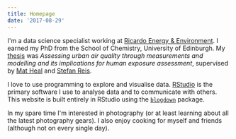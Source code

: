 ```yaml
---
title: Homepage
date: '2017-08-29'
---
```


I'm a data science specialist working at [Ricardo Energy & Environment](https://ee.ricardo.com/).
I earned my PhD from the School of Chemistry, University of Edinburgh. 
My [thesis](pdf/PhDThesis_HW_final.pdf) was _Assessing urban air quality through measurements and modelling and its implications for human exposure assessment_, supervised by [Mat Heal](http://www.chem.ed.ac.uk/staff/academic-staff/dr-mathew-heal) and [Stefan Reis](https://www.ceh.ac.uk/staff/stefan-reis). 

I love to use programming to explore and visualise data. [RStudio](https://www.rstudio.com/) is the primary software I use to analyse data and to communicate with others. This website is built entirely in RStudio using the [`blogdown`](https://bookdown.org/yihui/blogdown/) package.

In my spare time I'm interested in photography (or at least learning about all the latest photography gears). I also enjoy cooking for myself and friends (although not on every single day).